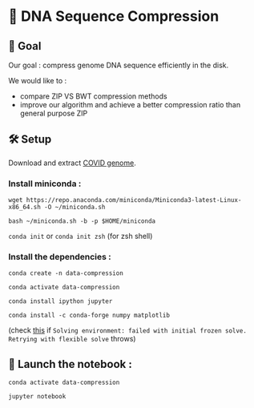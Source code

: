 # 🧬 DNA Sequence Compression

## 🎯 Goal

Our goal : compress genome DNA sequence efficiently in the disk.

We would like to :
- compare ZIP VS BWT compression methods
- improve our algorithm and achieve a better compression ratio than general purpose ZIP

## 🛠️ Setup

Download and extract [COVID genome](https://www.ncbi.nlm.nih.gov/nuccore/NC_045512).

### Install miniconda :

```wget https://repo.anaconda.com/miniconda/Miniconda3-latest-Linux-x86_64.sh -O ~/miniconda.sh```

```bash ~/miniconda.sh -b -p $HOME/miniconda```

```conda init``` or ```conda init zsh``` (for zsh shell)

### Install the dependencies :

```conda create -n data-compression```

```conda activate data-compression```

```conda install ipython jupyter```

```conda install -c conda-forge numpy matplotlib```

(check [this](https://exerror.com/solving-environment-failed-with-initial-frozen-solve-retrying-with-flexible-solve/) if `Solving environment: failed with initial frozen solve. Retrying with flexible solve` throws)

## 🚀 Launch the notebook :

```conda activate data-compression```

```jupyter notebook```
